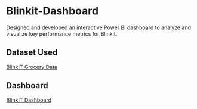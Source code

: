 # Blinkit-Dashboard
Designed and developed an interactive Power BI dashboard to analyze and visualize key performance metrics for  Blinkit.


## Dataset Used
<a href="https://github.com/Santoshj45/Data--Analysis--Dashboard/blob/main/BlinkIT%20Grocery%20Data.xlsx">BlinkIT Grocery Data </a>

## Dashboard 
<a href="https://github.com/Santoshj45/Data--Analysis--Dashboard/blob/main/Dashboard.PNG">BlinkIT Dashboard </a>
